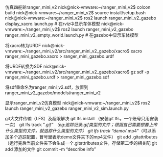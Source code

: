 
仿真四舵轮ranger_mini_v2
nick@nick-vmware:~/ranger_mini_v2$ colcon build
nick@nick-vmware:~/ranger_mini_v2$ source install/setup.bash
nick@nick-vmware:~/ranger_mini_v2$ ros2 launch ranger_mini_v2_gazebo display_xacro.launch.py                    # 在rviz中显示车体模型
nick@nick-vmware:~/ranger_mini_v2$ ros2 launch ranger_mini_v2_gazebo ranger_mini_v2_empty_world.launch.py		# 在gazebo中显示车体模型

将xacro转为URDF
nick@nick-vmware:~/ranger_mini_v2/src/ranger_mini_v2_gazebo/xacro$ xacro ranger_mini_gazebo.xacro > ranger_mini_gazebo.urdf

将URDF转换为SDF
nick@nick-vmware:~/ranger_mini_v2/src/ranger_mini_v2_gazebo/xacro$ gz sdf -p ranger_mini_gazebo.urdf > ranger_mini_gazebo.sdf

将sdf重命名为ranger_mini_v2.sdf，放置到ranger_mini_v2_gazebo/models/ranger_mini_v2

显示ranger_mini_v2仿真模型
nick@nick-vmware:~/ranger_mini_v2$ ros2 launch ranger_mini_v2_gazebo ranger_mini_v2_sim.launch.py 


git大文件传输（LFS）及超限解决
git lfs install （安装git lfs，一个账号只用安装一次）
git lfs track “*.gif” （eg:追踪记录.gif类型的文件；根据自己需要想要上传什么类型的文件，就追踪什么类型的文件）
git lfs track “demo/*.mp4”（可以添加多个追踪配置，冒号里表示demo文件夹下的mp4文件）
git add .gitattributes（运行完后当前文件夹下会生成一个.gitattributes文件，存储第二步的相关配
git add 添加的文件
git commit -m “describe info”
